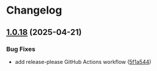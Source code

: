# Changelog

## [1.0.18](https://github.com/infitx-org/release-cd/compare/v1.0.17...v1.0.18) (2025-04-21)


### Bug Fixes

* add release-please GitHub Actions workflow ([5f1a544](https://github.com/infitx-org/release-cd/commit/5f1a544c8e9a1cc7d57d83075c004cf310c06b4f))
